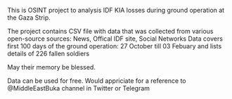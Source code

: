 This is OSINT project to analysis IDF KIA losses during ground operation at the Gaza Strip.

The project contains CSV file with data that was collected from various open-source sources: News, Offical IDF site, Social Networks
Data covers first 100 days of the ground operation: 27 October till 03 Febuary and lists details of 226 fallen soldiers

May their memory be blessed.

Data can be used for free. 
Would appriciate for a reference to @MiddleEastBuka channel in Twitter or Telegram
